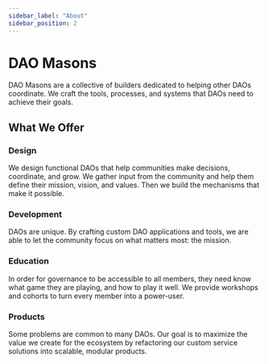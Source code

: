 ```yaml
---
sidebar_label: "About"
sidebar_position: 2
---
```


# DAO Masons

DAO Masons are a collective of builders dedicated to helping other DAOs coordinate. We craft the tools, processes, and systems that DAOs need to achieve their goals.

## What We Offer

### Design

We design functional DAOs that help communities make decisions, coordinate, and grow. We gather input from the community and help them define their mission, vision, and values. Then we build the mechanisms that make it possible.

### Development

DAOs are unique. By crafting custom DAO applications and tools, we are able to let the community focus on what matters most: the mission.

### Education

In order for governance to be accessible to all members, they need know what game they are playing, and how to play it well. We provide workshops and cohorts to turn every member into a power-user.

### Products

Some problems are common to many DAOs. Our goal is to maximize the value we create for the ecosystem by refactoring our custom service solutions into scalable, modular products.

<!--

TODO: ### DAO Operations

 ### Why Now?

It falls on us to challenge old assumptions and become new engineers of human coordination systems. We do this for ourselves, our families, communities and the greater society. We do this by pursuing mastery over the fundamental mechanics of the new basic unit of human coordination: The DAO.

As happened in the middle ages, our current world order is crumbling. Our leaders and the systems they energize – once relied upon as incorruptible bastions of truth, honor, service and authority – have become corrupted and are no longer trustworthy as a whole. What was originally designed to serve the people and provide each with resources and opportunity, has been bent over time to serve more siloed agendas.

The source, causes and nature of this corruption are beyond the scope of this document. The corruption itself is apparent and assumed. Our purpose is to provide a counterbalance to this corruption.

If you continue reading and find yourself aligned with the mission of the DAO Masons, we look forward to hearing your views, opinions and reasoned conclusions on this worthy topic. -->
